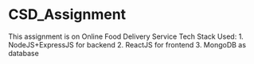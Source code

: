 # CSD_Assignment

This assignment is on Online Food Delivery Service
Tech Stack Used:
    1. NodeJS+ExpressJS for backend
    2. ReactJS for frontend
    3. MongoDB as database
